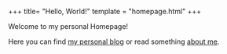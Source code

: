 +++
title= "Hello, World!"
template = "homepage.html"
+++

Welcome to my personal Homepage!

Here you can find [my personal blog](/posts) or read something [about me](/about).

